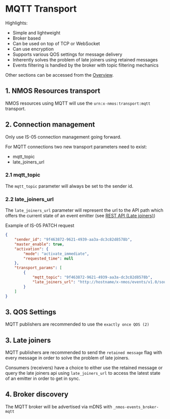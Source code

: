 # MQTT Transport

Highlights:

* Simple and lightweight
* Broker based
* Can be used on top of TCP or WebSocket
* Can use encryption
* Supports various QOS settings for message delivery
* Inherently solves the problem of late joiners using retained messages
* Events filtering is handled by the broker with topic filtering mechanics

Other sections can be accessed from the [Overview](1.0_Overview.md).

## 1. NMOS Resources transport

NMOS resources using MQTT will use the `urn:x-nmos:transport:mqtt` transport.

## 2. Connection management

Only use IS-05 connection management going forward.

For MQTT connections two new transport parameters need to exist:

* mqtt_topic
* late_joiners_url

### 2.1 mqtt_topic

The `mqtt_topic` parameter will always be set to the sender id.

### 2.2 late_joiners_url

The `late_joiners_url` parameter will represent the url to the API path which offers the current state of an event emitter (see [REST API (Late joiners)](7.0_Rest_api_late_joiners.md))

Example of IS-05 PATCH request

```json
{
    "sender_id": "9f463872-9621-4939-aa3a-dc3c82d8578b",
    "master_enable": true,
    "activation": {
        "mode": "activate_immediate",
        "requested_time": null
    },
    "transport_params": [
        {
            "mqtt_topic": "9f463872-9621-4939-aa3a-dc3c82d8578b",
            "late_joiners_url": "http://hostname/x-nmos/events/v1.0/sources/9f463872-9621-4939-aa3a-dc3c82d8578b/"
        }
    ]
}
```

## 3. QOS Settings

MQTT publishers are recommended to use the `exactly once QOS (2)`

## 3. Late joiners

MQTT publishers are recommended to send the `retained message` flag with every message in order to solve the problem of late joiners.

Consumers (receivers) have a choice to either use the retained message or query the late joiners api using `late_joiners_url` to access the latest state of an emitter in order to get in sync.

## 4. Broker discovery

The MQTT broker will be advertised via mDNS with `_nmos-events_broker-mqtt`